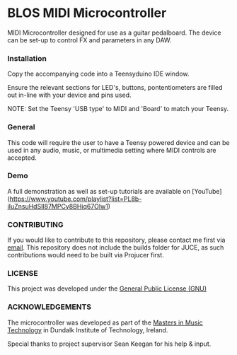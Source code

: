 # BLOS MIDI Microcontroller
MIDI Microcontroller designed for use as a guitar pedalboard. The device can be set-up to control FX and parameters in any DAW.

### Installation

Copy the accompanying code into a Teensyduino IDE window.

Ensure the relevant sections for LED's, buttons, pontentiometers are filled out in-line with your device and pins used.

NOTE: Set the Teensy 'USB type' to MIDI and 'Board' to match your Teensy.

### General

This code will require the user to have a Teensy powered device and can be used in any audio, music, or multimedia setting where MIDI controls are accepted.

### Demo

A full demonstration as well as set-up tutorials are available on [YouTube] (https://www.youtube.com/playlist?list=PL8b-iIuZnsuHdSlI87MPCy8BHiq67Olw1)

### CONTRIBUTING

If you would like to contribute to this repository, please contact me first via [email](hi@benlambosullivan.com).
This repository does not include the builds folder for JUCE, as such contributions would need to be built via Projucer first.

### LICENSE

This project was developed under the [General Public License (GNU)](https://www.gnu.org/licenses/gpl-3.0.en.html)

### ACKNOWLEDGEMENTS
The microcontroller was developed as part of the [Masters in Music Technology](https://www.dkit.ie/courses/school-of-informatics-and-creative-arts/creative-arts-media-and-music/ma/msc-in-music-technology.html) in Dundalk Institute of Technology, Ireland.

Special thanks to project supervisor Sean Keegan for his help & input.

